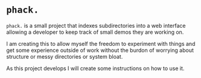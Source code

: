 # `phack.`

`phack.` is a small project that indexes subdirectories into a web interface
allowing a developer to keep track of small demos they are working on.

I am creating this to allow myself the freedom to experiment with things and get some
experience outside of work without the burdon of worrying about structure or
messy directories or system bloat.

As this project develops I will create some instructions on how to use it.
